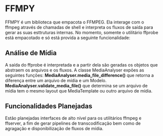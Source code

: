 # FFMPY

FFMPY é um biblioteca que empacota o FFMPEG.
Ela interage com o ffmpeg através de chamadas de shell e interpreta os fluxos de saída para gerar as suas esttruturas internas.
No momento, somente o utilitário ffprobe está empacotado e só está provida a seguinte funcionalidade:

## Análise de Mídia

A saída do ffprobe é interpretada e a partir dela são geradas os objetos que abstraem os arquivos e os fluxos.
A classe MediaAnalyser expões as seguintes funções:
**MediaAnalyser.media_file_difference()** que retorna a diferença entre um arquivo de mídia e um Modelo.
**MediaAnalyser.validate_media_file()** que determina se um arquivo de mídia tem o mesmo layout que MediaTemplate ou outro arquivo de mídia.

## Funcionalidades Planejadas

Estão planejadas interfaces de alto nível para os utilitários ffmpeg e ffserver, a fim de gerar pipelines de transcodificação bem como de agragação e disponibilização de fluxos de mídia.